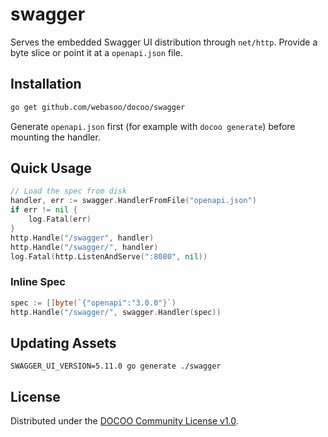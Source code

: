 # swagger

Serves the embedded Swagger UI distribution through `net/http`. Provide a byte
slice or point it at a `openapi.json` file.

## Installation

```bash
go get github.com/webasoo/docoo/swagger
```

Generate `openapi.json` first (for example with `docoo generate`) before
mounting the handler.

## Quick Usage

```go
// Load the spec from disk
handler, err := swagger.HandlerFromFile("openapi.json")
if err != nil {
    log.Fatal(err)
}
http.Handle("/swagger", handler)
http.Handle("/swagger/", handler)
log.Fatal(http.ListenAndServe(":8080", nil))
```

### Inline Spec

```go
spec := []byte(`{"openapi":"3.0.0"}`)
http.Handle("/swagger/", swagger.Handler(spec))
```

## Updating Assets

```
SWAGGER_UI_VERSION=5.11.0 go generate ./swagger
```

## License

Distributed under the [DOCOO Community License v1.0](../LICENSE).
